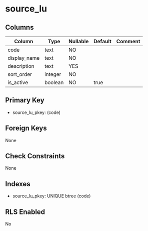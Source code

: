 # source_lu

## Columns

| Column | Type | Nullable | Default | Comment |
|--------|------|----------|---------|---------|
| code | text | NO | | |
| display_name | text | NO | | |
| description | text | YES | | |
| sort_order | integer | NO | | |
| is_active | boolean | NO | true | |

## Primary Key
- source_lu_pkey: (code)

## Foreign Keys
None

## Check Constraints
None

## Indexes
- source_lu_pkey: UNIQUE btree (code)

## RLS Enabled
No